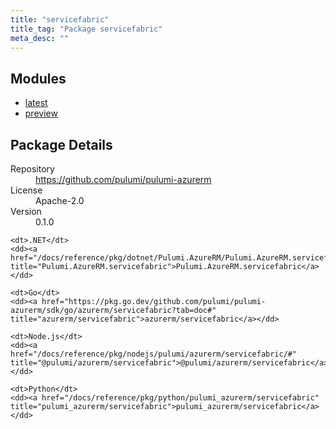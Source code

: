 ```yaml
---
title: "servicefabric"
title_tag: "Package servicefabric"
meta_desc: ""
---
```


<!-- WARNING: this file was generated by Pulumi Docs Generator. -->
<!-- Do not edit by hand unless you're certain you know what you are doing! -->



<h2 id="modules">Modules</h2>
<ul class="api">
    <li><a href="latest/" title="latest"><span class="symbol module"></span>latest</a></li>
    <li><a href="preview/" title="preview"><span class="symbol module"></span>preview</a></li>
</ul>

<h2 id="package-details">Package Details</h2>
<dl class="package-details">
	<dt>Repository</dt>
	<dd><a href="https://github.com/pulumi/pulumi-azurerm">https://github.com/pulumi/pulumi-azurerm</a></dd>
	<dt>License</dt>
	<dd>Apache-2.0</dd>
	<dt>Version</dt>
	<dd>0.1.0</dd>
</dl>



<dl class="tabular">

    <dt>.NET</dt>
    <dd><a href="/docs/reference/pkg/dotnet/Pulumi.AzureRM/Pulumi.AzureRM.servicefabric.html" title="Pulumi.AzureRM.servicefabric">Pulumi.AzureRM.servicefabric</a></dd>

    <dt>Go</dt>
    <dd><a href="https://pkg.go.dev/github.com/pulumi/pulumi-azurerm/sdk/go/azurerm/servicefabric?tab=doc#" title="azurerm/servicefabric">azurerm/servicefabric</a></dd>

    <dt>Node.js</dt>
    <dd><a href="/docs/reference/pkg/nodejs/pulumi/azurerm/servicefabric/#" title="@pulumi/azurerm/servicefabric">@pulumi/azurerm/servicefabric</a></dd>

    <dt>Python</dt>
    <dd><a href="/docs/reference/pkg/python/pulumi_azurerm/servicefabric" title="pulumi_azurerm/servicefabric">pulumi_azurerm/servicefabric</a></dd>

</dl>

